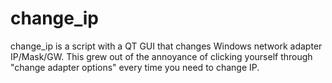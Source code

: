 # change_ip

change_ip is a script with a QT GUI that changes Windows network adapter IP/Mask/GW.
This grew out of the annoyance of clicking yourself through "change adapter options" every time you need to change IP.
